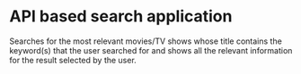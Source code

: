 # API based search application
Searches for the most relevant movies/TV shows whose title contains the keyword(s) that the user searched for and shows all the relevant information for the result selected by the user.
